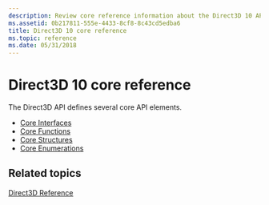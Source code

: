 ```yaml
---
description: Review core reference information about the Direct3D 10 API, which defines several core API elements.
ms.assetid: 0b217811-555e-4433-8cf8-8c43cd5edba6
title: Direct3D 10 core reference
ms.topic: reference
ms.date: 05/31/2018
---
```


# Direct3D 10 core reference

The Direct3D API defines several core API elements.

-   [Core Interfaces](d3d10-graphics-reference-d3d10-core-interfaces.md)
-   [Core Functions](d3d10-graphics-reference-d3d10-core-functions.md)
-   [Core Structures](d3d10-graphics-reference-d3d10-core-structures.md)
-   [Core Enumerations](d3d10-graphics-reference-d3d10-core-enums.md)

## Related topics

<dl> <dt>

[Direct3D Reference](d3d10-graphics-reference-d3d10.md)
</dt> </dl>

 

 



